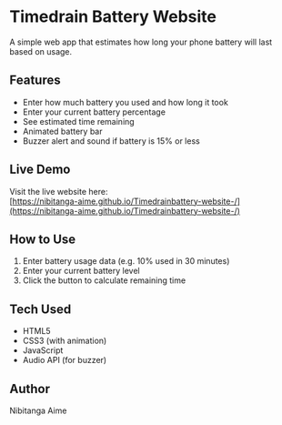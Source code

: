 # Timedrain Battery Website

A simple web app that estimates how long your phone battery will last based on usage.

## Features

- Enter how much battery you used and how long it took
- Enter your current battery percentage
- See estimated time remaining
- Animated battery bar
- Buzzer alert and sound if battery is 15% or less

## Live Demo

Visit the live website here:  
[https://nibitanga-aime.github.io/Timedrainbattery-website-/](https://nibitanga-aime.github.io/Timedrainbattery-website-/)

## How to Use

1. Enter battery usage data (e.g. 10% used in 30 minutes)
2. Enter your current battery level
3. Click the button to calculate remaining time

## Tech Used

- HTML5
- CSS3 (with animation)
- JavaScript
- Audio API (for buzzer)

## Author

Nibitanga Aime
